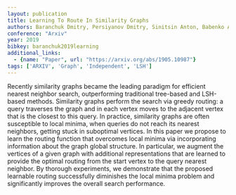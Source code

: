 ```yaml
---
layout: publication
title: Learning To Route In Similarity Graphs
authors: Baranchuk Dmitry, Persiyanov Dmitry, Sinitsin Anton, Babenko Artem
conference: "Arxiv"
year: 2019
bibkey: baranchuk2019learning
additional_links:
  - {name: "Paper", url: "https://arxiv.org/abs/1905.10987"}
tags: ['ARXIV', 'Graph', 'Independent', 'LSH']
---
```

<p>Recently similarity graphs became the leading paradigm for efficient
nearest neighbor search, outperforming traditional tree-based and
LSH-based methods. Similarity graphs perform the search via greedy
routing: a query traverses the graph and in each vertex moves to the
adjacent vertex that is the closest to this query. In practice,
similarity graphs are often susceptible to local minima, when queries do
not reach its nearest neighbors, getting stuck in suboptimal vertices.
In this paper we propose to learn the routing function that overcomes
local minima via incorporating information about the graph global
structure. In particular, we augment the vertices of a given graph with
additional representations that are learned to provide the optimal
routing from the start vertex to the query nearest neighbor. By thorough
experiments, we demonstrate that the proposed learnable routing
successfully diminishes the local minima problem and significantly
improves the overall search performance.</p>
